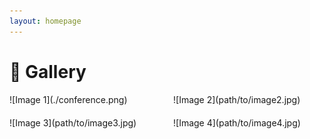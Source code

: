 ```yaml
---
layout: homepage
---
```


# 📸 Gallery

<div style="display: flex; gap: 20px; flex-wrap: wrap;">
  <div style="flex: 1 1 200px;">
    ![Image 1](./conference.png)
  </div>
  <div style="flex: 1 1 200px;">
    ![Image 2](path/to/image2.jpg)
  </div>
  <div style="flex: 1 1 200px;">
    ![Image 3](path/to/image3.jpg)
  </div>
  <div style="flex: 1 1 200px;">
    ![Image 4](path/to/image4.jpg)
  </div>
</div>
